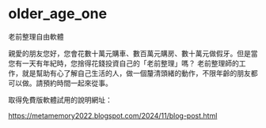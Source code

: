# older_age_one
老前整理自由軟體

親愛的朋友您好，您會花數十萬元購車、數百萬元購房、數十萬元做假牙。但是當您有一天有年紀時，您捨得花錢投資自己的「老前整理」嗎？
老前整理師的工作，就是幫助有心了解自己生活的人，做一個釐清頭緒的動作，不限年齡的朋友都可以做。請預約時間一起來從事。

取得免費版軟體試用的說明網址：

https://metamemory2022.blogspot.com/2024/11/blog-post.html
